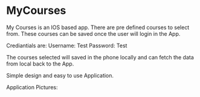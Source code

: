 # MyCourses
My Courses is an IOS based app. There are pre defined courses to select from. These courses can be saved once the user will login in the App. 

Crediantials are:
Username: Test
Password: Test

The courses selected will saved in the phone locally and can fetch the data from local back to the App.

Simple design and easy to use Application.

Application Pictures:


